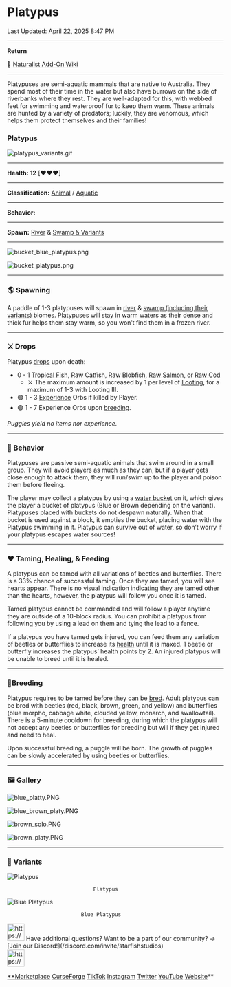 # Platypus

Last Updated: April 22, 2025 8:47 PM

---

**Return**

🐻 [Naturalist Add-On Wiki](/www.notion.so/1a7a9a61c3f1800c8e32e893d6e7f430?pvs=21)

---

Platypuses are semi-aquatic mammals that are native to Australia. They spend most of their time in the water but also have burrows on the side of riverbanks where they rest. They are well-adapted for this, with webbed feet for swimming and waterproof fur to keep them warm. These animals are hunted by a variety of predators; luckily, they are venomous, which helps them protect themselves and their families! 

<aside>

### **Platypus**

![platypus_variants.gif](platypus_variants.gif)

---

**Health: 12** [♥️♥️♥️]

---

**Classification:** [Animal](/minecraft.fandom.com/wiki/Animal) / [Aquatic](/minecraft.fandom.com/wiki/Aquatic)

---

**Behavior:** 

---

**Spawn:** [River](/minecraft.wiki/w/River) & [Swamp & Variants](/minecraft.wiki/w/Swamp)

---

![bucket_blue_platypus.png](bucket_blue_platypus.png)

![bucket_platypus.png](bucket_platypus.png)

</aside>

---

### 🌎 Spawning

A paddle of 1-3 platypuses will spawn in [river](/minecraft.wiki/w/River) & [swamp (including their variants)](/minecraft.wiki/w/Swamp) biomes. Platypuses will stay in warm waters as their dense and thick fur helps them stay warm, so you won’t find them in a frozen river. 

---

### ⚔️ Drops

Platypus [drops](/minecraft.fandom.com/wiki/Drops) upon death:

- 0 - 1 [Tropical Fish](/minecraft.fandom.com/wiki/Tropical_Fish), Raw Catfish, Raw Blobfish, [Raw Salmon](/minecraft.wiki/w/Raw_Salmon), or [Raw Cod](/minecraft.wiki/w/Raw_Cod)
    - ⚔️ The maximum amount is increased by 1 per level of [Looting](/minecraft.fandom.com/wiki/Looting), for a maximum of 1-3 with Looting III.
- 🟢 1 - 3 [Experience](/minecraft.fandom.com/wiki/Experience) Orbs if killed by Player.
- 🟢 1 - 7 Experience Orbs upon [breeding](/minecraft.fandom.com/wiki/Breeding).

*Puggles yield no items nor experience.*

---

### 🧠 Behavior

Platypuses are passive semi-aquatic animals that swim around in a small group. They will avoid players as much as they can, but if a player gets close enough to attack them, they will run/swim up to the player and poison them before fleeing. 

The player may collect a platypus by using a [water bucket](/minecraft.fandom.com/wiki/Water_bucket) on it, which gives the player a bucket of platypus (Blue or Brown depending on the variant). Platypuses placed with buckets do not despawn naturally. When that bucket is used against a block, it empties the bucket, placing water with the Platypus swimming in it. Platypus can survive out of water, so don’t worry if your platypus escapes water sources!

---

### ❤️ Taming, Healing, & Feeding

A platypus can be tamed with all variations of beetles and butterflies. There is a 33% chance of successful taming. Once they are tamed, you will see hearts appear. There is no visual indication indicating they are tamed other than the hearts, however, the platypus will follow you once it is tamed.

Tamed platypus cannot be commanded and will follow a player anytime they are outside of a 10-block radius. You can prohibit a platypus from following you by using a lead on them and tying the lead to a fence.

If a platypus you have tamed gets injured, you can feed them any variation of beetles or butterflies to increase its [health](/minecraft.fandom.com/wiki/Health) until it is maxed. 1 beetle or butterfly increases the platypus’ health points by 2. An injured platypus will be unable to breed until it is healed.

---

### 🥚Breeding

Platypus requires to be tamed before they can be [bred](/minecraft.fandom.com/wiki/Breeding). Adult platypus can be bred with beetles (red, black, brown, green, and yellow) and butterflies (blue morpho, cabbage white, clouded yellow, monarch, and swallowtail). There is a 5-minute cooldown for breeding, during which the platypus will not accept any beetles or butterflies for breeding but will if they get injured and need to heal.

Upon successful breeding, a puggle will be born. The growth of puggles can be slowly accelerated by using beetles or butterflies.

---

### 🖼️ Gallery

![blue_platty.PNG](blue_platty.png)

![blue_brown_platy.PNG](blue_brown_platy.png)

![brown_solo.PNG](brown_solo.png)

![brown_platy.PNG](brown_platy.png)

---

### 🎨 Variants

![                                Platypus](platypus.gif)

                                Platypus

![                            Blue Platypus](blue_platypus.gif)

                            Blue Platypus

<aside>
<img src="https://www.notion.so/icons/headset_red.svg" alt="https://www.notion.so/icons/headset_red.svg" width="40px" /> Have additional questions? Want to be a part of our community? → [Join our Discord!](/discord.com/invite/starfishstudios)

</aside>

<aside>
<img src="https://www.notion.so/icons/star_red.svg" alt="https://www.notion.so/icons/star_red.svg" width="40px" />

[**Marketplace](/www.minecraft.net/en-us/marketplace/creator?name=Starfish%20Studios)      [CurseForge](/www.curseforge.com/members/starfish_studios/projects)      [TikTok](/www.tiktok.com/@starfishstudios)      [Instagram](/www.instagram.com/starfishstudiosinc/)      [Twitter](/twitter.com/starfishstudios)      [YouTube](/www.youtube.com/@starfishstudios)      [Website](/starfish-studios.com/)**

</aside>
